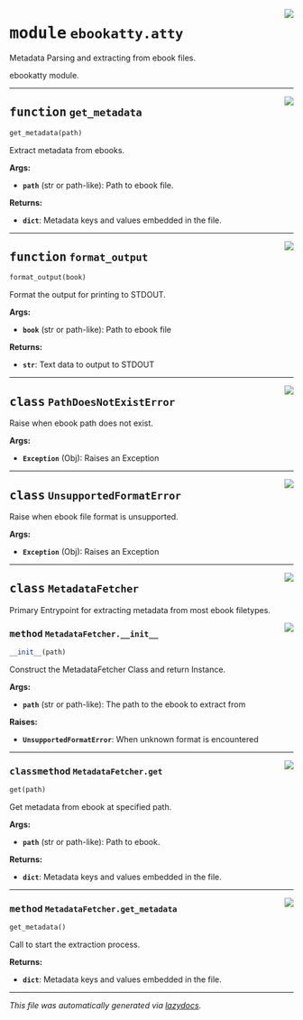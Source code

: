 <!-- markdownlint-disable -->

<a href="..\ebookatty\atty.py#L0"><img align="right" style="float:right;" src="https://img.shields.io/badge/-source-cccccc?style=flat-square"></a>

# <kbd>module</kbd> `ebookatty.atty`
Metadata Parsing and extracting from ebook files. 

ebookatty module. 


---

<a href="..\ebookatty\atty.py#L103"><img align="right" style="float:right;" src="https://img.shields.io/badge/-source-cccccc?style=flat-square"></a>

## <kbd>function</kbd> `get_metadata`

```python
get_metadata(path)
```

Extract metadata from ebooks. 



**Args:**
 
 - <b>`path`</b> (str or path-like):  Path to ebook file. 



**Returns:**
 
 - <b>`dict`</b>:  Metadata keys and values embedded in the file. 


---

<a href="..\ebookatty\atty.py#L117"><img align="right" style="float:right;" src="https://img.shields.io/badge/-source-cccccc?style=flat-square"></a>

## <kbd>function</kbd> `format_output`

```python
format_output(book)
```

Format the output for printing to STDOUT. 



**Args:**
 
 - <b>`book`</b> (str or path-like):  Path to ebook file 



**Returns:**
 
 - <b>`str`</b>:  Text data to output to STDOUT 


---

<a href="..\ebookatty\atty.py#L34"><img align="right" style="float:right;" src="https://img.shields.io/badge/-source-cccccc?style=flat-square"></a>

## <kbd>class</kbd> `PathDoesNotExistError`
Raise when ebook path does not exist. 



**Args:**
 
 - <b>`Exception`</b> (Obj):  Raises an Exception 





---

<a href="..\ebookatty\atty.py#L45"><img align="right" style="float:right;" src="https://img.shields.io/badge/-source-cccccc?style=flat-square"></a>

## <kbd>class</kbd> `UnsupportedFormatError`
Raise when ebook file format is unsupported. 



**Args:**
 
 - <b>`Exception`</b> (Obj):  Raises an Exception 





---

<a href="..\ebookatty\atty.py#L55"><img align="right" style="float:right;" src="https://img.shields.io/badge/-source-cccccc?style=flat-square"></a>

## <kbd>class</kbd> `MetadataFetcher`
Primary Entrypoint for extracting metadata from most ebook filetypes. 

<a href="..\ebookatty\atty.py#L58"><img align="right" style="float:right;" src="https://img.shields.io/badge/-source-cccccc?style=flat-square"></a>

### <kbd>method</kbd> `MetadataFetcher.__init__`

```python
__init__(path)
```

Construct the MetadataFetcher Class and return Instance. 



**Args:**
 
 - <b>`path`</b> (str or path-like):  The path to the ebook to extract from 



**Raises:**
 
 - <b>`UnsupportedFormatError`</b>:  When unknown format is encountered 




---

<a href="..\ebookatty\atty.py#L87"><img align="right" style="float:right;" src="https://img.shields.io/badge/-source-cccccc?style=flat-square"></a>

### <kbd>classmethod</kbd> `MetadataFetcher.get`

```python
get(path)
```

Get metadata from ebook at specified path. 



**Args:**
 
 - <b>`path`</b> (str or path-like):  Path to ebook. 



**Returns:**
 
 - <b>`dict`</b>:  Metadata keys and values embedded in the file. 

---

<a href="..\ebookatty\atty.py#L78"><img align="right" style="float:right;" src="https://img.shields.io/badge/-source-cccccc?style=flat-square"></a>

### <kbd>method</kbd> `MetadataFetcher.get_metadata`

```python
get_metadata()
```

Call to start the extraction process. 



**Returns:**
 
 - <b>`dict`</b>:  Metadata keys and values embedded in the file. 




---

_This file was automatically generated via [lazydocs](https://github.com/ml-tooling/lazydocs)._
